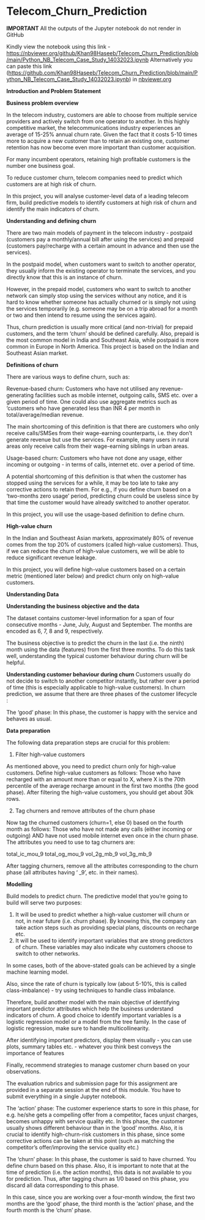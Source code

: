 # Telecom_Churn_Prediction

**IMPORTANT**
All the outputs of the Jupyter notebook do not render in GitHub

Kindly view the notebook using this link - https://nbviewer.org/github/Khan98Haseeb/Telecom_Churn_Prediction/blob/main/Python_NB_Telecom_Case_Study_14032023.ipynb
Alternatively you can paste this link (https://github.com/Khan98Haseeb/Telecom_Churn_Prediction/blob/main/Python_NB_Telecom_Case_Study_14032023.ipynb) in [nbviewer.org](nbviewer.org)





**Introduction and Problem Statement**

**Business problem overview**

In the telecom industry, customers are able to choose from multiple service providers and actively switch from one operator to another. In this highly competitive market, the telecommunications industry experiences an average of 15-25% annual churn rate. Given the fact that it costs 5-10 times more to acquire a new customer than to retain an existing one, customer retention has now become even more important than customer acquisition.

For many incumbent operators, retaining high profitable customers is the number one business goal.

To reduce customer churn, telecom companies need to predict which customers are at high risk of churn.

In this project, you will analyse customer-level data of a leading telecom firm, build predictive models to identify customers at high risk of churn and identify the main indicators of churn.

**Understanding and defining churn**

There are two main models of payment in the telecom industry - postpaid (customers pay a monthly/annual bill after using the services) and prepaid (customers pay/recharge with a certain amount in advance and then use the services).

In the postpaid model, when customers want to switch to another operator, they usually inform the existing operator to terminate the services, and you directly know that this is an instance of churn.

However, in the prepaid model, customers who want to switch to another network can simply stop using the services without any notice, and it is hard to know whether someone has actually churned or is simply not using the services temporarily (e.g. someone may be on a trip abroad for a month or two and then intend to resume using the services again).

Thus, churn prediction is usually more critical (and non-trivial) for prepaid customers, and the term ‘churn’ should be defined carefully.  Also, prepaid is the most common model in India and Southeast Asia, while postpaid is more common in Europe in North America.
This project is based on the Indian and Southeast Asian market.

**Definitions of churn**

There are various ways to define churn, such as:

Revenue-based churn: Customers who have not utilised any revenue-generating facilities such as mobile internet, outgoing calls, SMS etc. over a given period of time. One could also use aggregate metrics such as ‘customers who have generated less than INR 4 per month in total/average/median revenue.

The main shortcoming of this definition is that there are customers who only receive calls/SMSes from their wage-earning counterparts, i.e. they don’t generate revenue but use the services. For example, many users in rural areas only receive calls from their wage-earning siblings in urban areas.

Usage-based churn: Customers who have not done any usage, either incoming or outgoing - in terms of calls, internet etc. over a period of time.

A potential shortcoming of this definition is that when the customer has stopped using the services for a while, it may be too late to take any corrective actions to retain them. For e.g., if you define churn based on a ‘two-months zero usage’ period, predicting churn could be useless since by that time the customer would have already switched to another operator.


In this project, you will use the usage-based definition to define churn.


**High-value churn**

In the Indian and Southeast Asian markets, approximately 80% of revenue comes from the top 20% of customers (called high-value customers). Thus, if we can reduce the churn of high-value customers, we will be able to reduce significant revenue leakage.


In this project, you will define high-value customers based on a certain metric (mentioned later below) and predict churn only on high-value customers.

**Understanding Data**

**Understanding the business objective and the data**

The dataset contains customer-level information for a span of four consecutive months - June, July, August and September. The months are encoded as 6, 7, 8 and 9, respectively. 


The business objective is to predict the churn in the last (i.e. the ninth) month using the data (features) from the first three months. To do this task well, understanding the typical customer behaviour during churn will be helpful.

**Understanding customer behaviour during churn**
Customers usually do not decide to switch to another competitor instantly, but rather over a period of time (this is especially applicable to high-value customers). In churn prediction, we assume that there are three phases of the customer lifecycle :

The ‘good’ phase: In this phase, the customer is happy with the service and behaves as usual.

**Data preparation**

The following data preparation steps are crucial for this problem:

1. Filter high-value customers

As mentioned above, you need to predict churn only for high-value customers. Define high-value customers as follows: Those who have recharged with an amount more than or equal to X, where X is the 70th percentile of the average recharge amount in the first two months (the good phase).
After filtering the high-value customers, you should get about 30k rows.

2. Tag churners and remove attributes of the churn phase

Now tag the churned customers (churn=1, else 0) based on the fourth month as follows: Those who have not made any calls (either incoming or outgoing) AND have not used mobile internet even once in the churn phase. The attributes you need to use to tag churners are:

total_ic_mou_9
total_og_mou_9
vol_2g_mb_9
vol_3g_mb_9

After tagging churners, remove all the attributes corresponding to the churn phase (all attributes having ‘ _9’, etc. in their names). 

**Modelling**

Build models to predict churn. The predictive model that you’re going to build will serve two purposes:
1. It will be used to predict whether a high-value customer will churn or not, in near future (i.e. churn phase). By knowing this, the company can take action steps such as providing special plans, discounts on recharge etc.
2. It will be used to identify important variables that are strong predictors of churn. These variables may also indicate why customers choose to switch to other networks.

In some cases, both of the above-stated goals can be achieved by a single machine learning model.

Also, since the rate of churn is typically low (about 5-10%, this is called class-imbalance) - try using techniques to handle class imbalance.

Therefore, build another model with the main objective of identifying important predictor attributes which help the business understand indicators of churn. A good choice to identify important variables is a logistic regression model or a model from the tree family. In the case of logistic regression, make sure to handle multicollinearity.

After identifying important predictors, display them visually - you can use plots, summary tables etc. - whatever you think best conveys the importance of features

Finally, recommend strategies to manage customer churn based on your observations.

The evaluation rubrics and submission page for this assignment are provided in a separate session at the end of this module. You have to submit everything in a single Jupyter notebook.

The ‘action’ phase: The customer experience starts to sore in this phase, for e.g. he/she gets a compelling offer from a competitor, faces unjust charges, becomes unhappy with service quality etc. In this phase, the customer usually shows different behaviour than in the ‘good’ months. Also, it is crucial to identify high-churn-risk customers in this phase, since some corrective actions can be taken at this point (such as matching the competitor’s offer/improving the service quality etc.)

The ‘churn’ phase: In this phase, the customer is said to have churned. You define churn based on this phase. Also, it is important to note that at the time of prediction (i.e. the action months), this data is not available to you for prediction. Thus, after tagging churn as 1/0 based on this phase, you discard all data corresponding to this phase.

In this case, since you are working over a four-month window, the first two months are the ‘good’ phase, the third month is the ‘action’ phase, and the fourth month is the ‘churn’ phase.
